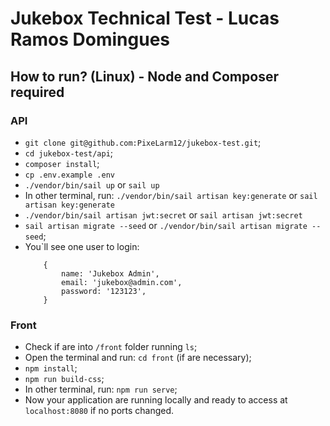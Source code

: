 # Jukebox Technical Test - Lucas Ramos Domingues    

## How to run? (Linux) - Node and Composer required

### API
- `git clone git@github.com:PixeLarm12/jukebox-test.git`;
- `cd jukebox-test/api`;
- `composer install`;
- `cp .env.example .env`
- `./vendor/bin/sail up` or `sail up`
- In other terminal, run: `./vendor/bin/sail artisan key:generate` or `sail artisan key:generate`
- `./vendor/bin/sail artisan jwt:secret` or `sail artisan jwt:secret`
- `sail artisan migrate --seed` or `./vendor/bin/sail artisan migrate --seed`;
- You`ll see one user to login: 
    ``` 
        {
            name: 'Jukebox Admin',
            email: 'jukebox@admin.com',
            password: '123123',
        }
    ```

### Front
- Check if are into `/front` folder running `ls`;
- Open the terminal and run: `cd front` (if are necessary);
- `npm install`;
- `npm run build-css`;
- In other terminal, run: `npm run serve`;
- Now your application are running locally and ready to access at `localhost:8080` if no ports changed.
